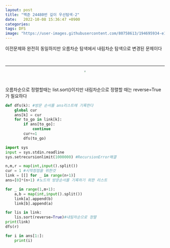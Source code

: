 ```yaml
---
layout: post
title: "백준 24480번 깊이 우선탐색-2"
date:   2022-10-08 15:36:47 +0900
categories:
tags: DFS
image: "https://user-images.githubusercontent.com/80758613/194695934-e1dade68-2f0b-4321-ac06-dc11a6b0a203.jpeg"
---
```


이전문제와 완전히 동일하지만 오름차순 탐색에서 내림차순 탐색으로 변경된 문제이다

&nbsp;

<hr>
<center>
<img src="https://user-images.githubusercontent.com/80758613/194695934-e1dade68-2f0b-4321-ac06-dc11a6b0a203.jpeg" style="zoom:30%;">
</center>

&nbsp;

오름차순으로 정렬할때는 list.sort()이지만 내림차순으로 정렬할 때는 reverse=True가 필요하다

``` python
def dfs(k): #방문 순서를 ans리스트에 기록한다
    global cur
    ans[k] = cur
    for to_go in link[k]:
        if ans[to_go]:
            continue
        cur+=1
        dfs(to_go) 

import sys
input = sys.stdin.readline
sys.setrecursionlimit(1000000) #RecursionError해결

n,m,r = map(int,input().split())
cur = 1 #시작정점을 위한것
link = [[] for _ in range(n+1)]
ans=[0]*(n+1) #노드의 방문순서를 기록하기 위한 리스트

for _ in range(1,m+1):
    a,b = map(int,input().split())
    link[a].append(b)
    link[b].append(a)

for lis in link:
    lis.sort(reverse=True)#내림차순으로 정렬
print(link)
dfs(r)

for i in ans[1:]:
    print(i)
```

